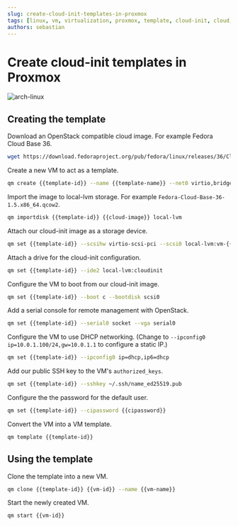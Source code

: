 ```yaml
---
slug: create-cloud-init-templates-in-proxmox
tags: [linux, vm, virtualization, proxmox, template, cloud-init, cloud, base, image, tutorial, guide]
authors: sebastian
---
```


# Create cloud-init templates in Proxmox

![arch-linux](/img/server-rack.webp)

<!--truncate-->

## Creating the template

Download an OpenStack compatible cloud image. For example Fedora Cloud Base 36.

```sh
wget https://download.fedoraproject.org/pub/fedora/linux/releases/36/Cloud/x86_64/images/Fedora-Cloud-Base-36-1.5.x86_64.qcow2
```

Create a new VM to act as a template.

```sh
qm create {{template-id}} --name {{template-name}} --net0 virtio,bridge=vmbr0 --memory 2048 --core 2
```

Import the image to local-lvm storage. For example `Fedora-Cloud-Base-36-1.5.x86_64.qcow2`.

```sh
qm importdisk {{template-id}} {{cloud-image}} local-lvm
```

Attach our cloud-init image as a storage device.

```sh
qm set {{template-id}} --scsihw virtio-scsi-pci --scsi0 local-lvm:vm-{{template-id}}-disk-0
```

Attach a drive for the cloud-init configuration.

```sh
qm set {{template-id}} --ide2 local-lvm:cloudinit
```

Configure the VM to boot from our cloud-init image.

```sh
qm set {{template-id}} --boot c --bootdisk scsi0
```

Add a serial console for remote management with OpenStack.

```sh
qm set {{template-id}} --serial0 socket --vga serial0
```

Configure the VM to use DHCP networking. (Change to `--ipconfig0 ip=10.0.1.100/24,gw=10.0.1.1` to configure a static IP.)

```sh
qm set {{template-id}} --ipconfig0 ip=dhcp,ip6=dhcp
```

Add our public SSH key to the VM's `authorized_keys`.

```sh
qm set {{template-id}} --sshkey ~/.ssh/name_ed25519.pub
```

Configure the the password for the default user.

```sh
qm set {{template-id}} --cipassword {{cipassword}}
```

Convert the VM into a VM template.

```sh
qm template {{template-id}}
```

## Using the template

Clone the template into a new VM.

```sh
qm clone {{template-id}} {{vm-id}} --name {{vm-name}}
```

Start the newly created VM.

```sh
qm start {{vm-id}}
```
